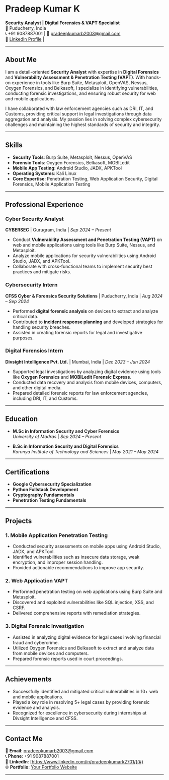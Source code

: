 # Pradeep Kumar K  
**Security Analyst | Digital Forensics & VAPT Specialist**  
📍 Puducherry, India  
📞 +91 9087887001 | 📧 [pradeepkumarb2003@gmail.com](mailto:pradeepkumarb2003@gmail.com)  
🔗 [LinkedIn Profile]([https://www.linkedin.com/in/pradeepkumark2701/]) |  

---

## About Me  
I am a detail-oriented **Security Analyst** with expertise in **Digital Forensics** and **Vulnerability Assessment & Penetration Testing (VAPT)**. With hands-on experience in tools like Burp Suite, Metasploit, OpenVAS, Nessus, Oxygen Forensics, and Belkasoft, I specialize in identifying vulnerabilities, conducting forensic investigations, and ensuring robust security for web and mobile applications.  

I have collaborated with law enforcement agencies such as DRI, IT, and Customs, providing critical support in legal investigations through data aggregation and analysis. My passion lies in solving complex cybersecurity challenges and maintaining the highest standards of security and integrity.  

---

## Skills  
- **Security Tools**: Burp Suite, Metasploit, Nessus, OpenVAS  
- **Forensic Tools**: Oxygen Forensics, Belkasoft, MOBILedit  
- **Mobile App Testing**: Android Studio, JADX, APKTool  
- **Operating Systems**: Kali Linux  
- **Core Expertise**: Penetration Testing, Web Application Security, Digital Forensics, Mobile Application Testing  

---

## Professional Experience  

### **Cyber Security Analyst**  
**CYBERSEC** | Gurugram, India | *Sep 2024 – Present*  
- Conduct **Vulnerability Assessment and Penetration Testing (VAPT)** on web and mobile applications using tools like Burp Suite, Nessus, and Metasploit.  
- Analyze mobile applications for security vulnerabilities using Android Studio, JADX, and APKTool.  
- Collaborate with cross-functional teams to implement security best practices and mitigate risks.  

### **Cybersecurity Intern**  
**CFSS Cyber & Forensics Security Solutions** | Puducherry, India | *Aug 2024 – Sep 2024*  
- Performed **digital forensic analysis** on devices to extract and analyze critical data.  
- Contributed to **incident response planning** and developed strategies for handling security breaches.  
- Assisted in creating forensic reports for legal and investigative purposes.  

### **Digital Forensics Intern**  
**Divsight Intelligence Pvt. Ltd.** | Mumbai, India | *Dec 2023 – Jun 2024*  
- Supported legal investigations by analyzing digital evidence using tools like **Oxygen Forensics** and **MOBILedit Forensic Express**.  
- Conducted data recovery and analysis from mobile devices, computers, and other digital media.  
- Prepared detailed forensic reports for law enforcement agencies, including DRI, IT, and Customs.  

---

## Education  
- **M.Sc in Information Security and Cyber Forensics**  
  *University of Madras* | *Sep 2024 – Present*  

- **B.Sc in Information Security and Digital Forensics**  
  *Karunya Institute of Technology and Sciences* | *May 2021 – May 2024*  

---

## Certifications  
- **Google Cybersecurity Specialization**  
- **Python Fullstack Development**  
- **Cryptography Fundamentals**  
- **Penetration Testing Fundamentals**  

---

## Projects  
### **1. Mobile Application Penetration Testing**  
- Conducted security assessments on mobile apps using Android Studio, JADX, and APKTool.  
- Identified vulnerabilities such as insecure data storage, weak encryption, and improper session handling.  
- Provided actionable recommendations to improve app security.  

### **2. Web Application VAPT**  
- Performed penetration testing on web applications using Burp Suite and Metasploit.  
- Discovered and exploited vulnerabilities like SQL injection, XSS, and CSRF.  
- Delivered comprehensive reports with remediation strategies.  

### **3. Digital Forensic Investigation**  
- Assisted in analyzing digital evidence for legal cases involving financial fraud and cybercrime.  
- Utilized Oxygen Forensics and Belkasoft to extract and analyze data from mobile devices and computers.  
- Prepared forensic reports used in court proceedings.  

---

## Achievements  
- Successfully identified and mitigated critical vulnerabilities in 10+ web and mobile applications.  
- Played a key role in resolving 5+ legal cases by providing forensic evidence and analysis.  
- Recognized for excellence in cybersecurity during internships at Divsight Intelligence and CFSS.  

---

## Contact Me  
📧 **Email**: [pradeepkumarb2003@gmail.com](mailto:pradeepkumarb2003@gmail.com)  
📞 **Phone**: +91 9087887001  
🔗 **LinkedIn**: [https://www.linkedin.com/in/pradeepkumark2701/](#)  
🌐 **Portfolio**: [Your Portfolio Website](#)  

---
